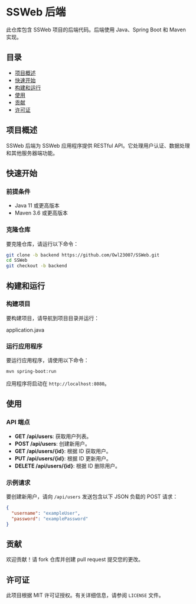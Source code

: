 # SSWeb 后端

此仓库包含 SSWeb 项目的后端代码。后端使用 Java、Spring Boot 和 Maven 实现。

## 目录

- [项目概述](#项目概述)
- [快速开始](#快速开始)
- [构建和运行](#构建和运行)
- [使用](#使用)
- [贡献](#贡献)
- [许可证](#许可证)

## 项目概述

SSWeb 后端为 SSWeb 应用程序提供 RESTful API。它处理用户认证、数据处理和其他服务器端功能。

## 快速开始

### 前提条件

- Java 11 或更高版本
- Maven 3.6 或更高版本

### 克隆仓库

要克隆仓库，请运行以下命令：

```sh
git clone -b backend https://github.com/Owl23007/SSWeb.git
cd SSWeb
git checkout -b backend
```

## 构建和运行

### 构建项目

要构建项目，请导航到项目目录并运行：

application.java

### 运行应用程序

要运行应用程序，请使用以下命令：

```sh
mvn spring-boot:run
```

应用程序将启动在 `http://localhost:8080`。

## 使用

### API 端点

- **GET /api/users**: 获取用户列表。
- **POST /api/users**: 创建新用户。
- **GET /api/users/{id}**: 根据 ID 获取用户。
- **PUT /api/users/{id}**: 根据 ID 更新用户。
- **DELETE /api/users/{id}**: 根据 ID 删除用户。

### 示例请求

要创建新用户，请向 `/api/users` 发送包含以下 JSON 负载的 POST 请求：

```json
{
  "username": "exampleUser",
  "password": "examplePassword"
}
```

## 贡献

欢迎贡献！请 fork 仓库并创建 pull request 提交您的更改。

## 许可证

此项目根据 MIT 许可证授权。有关详细信息，请参阅 `LICENSE` 文件。
